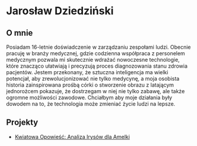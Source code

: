
# Jarosław Dziedziński

## O mnie

Posiadam 16-letnie doświadczenie w zarządzaniu zespołami ludzi. Obecnie pracuję  w branży medycznej, gdzie codzienna współpraca z personelem medycznym pozwala mi skutecznie wdrażać nowoczesne technologie, które znacząco ułatwiają i precyzują proces diagnozowania stanu zdrowia pacjentów. Jestem przekonany, że sztuczna inteligencja ma wielki potencjał, aby zrewolucjonizować nie tylko medycynę, a moja osobista historia zainspirowana prośbą córki o stworzenie obrazu z latającym jednorożcem pokazuje, że dostrzegam w niej nie tylko zabawę, ale także ogromne możliwości zawodowe. Chciałbym aby moje działania były dowodem na to, że technologia może zmieniać życie ludzi na lepsze. 

## Projekty

- [Kwiatowa Opowieść: Analiza Irysów dla Amelki](/od-zera-do-ai-portfolio/projects/iris/eda_by_jaroslaw_dziedzinski)
